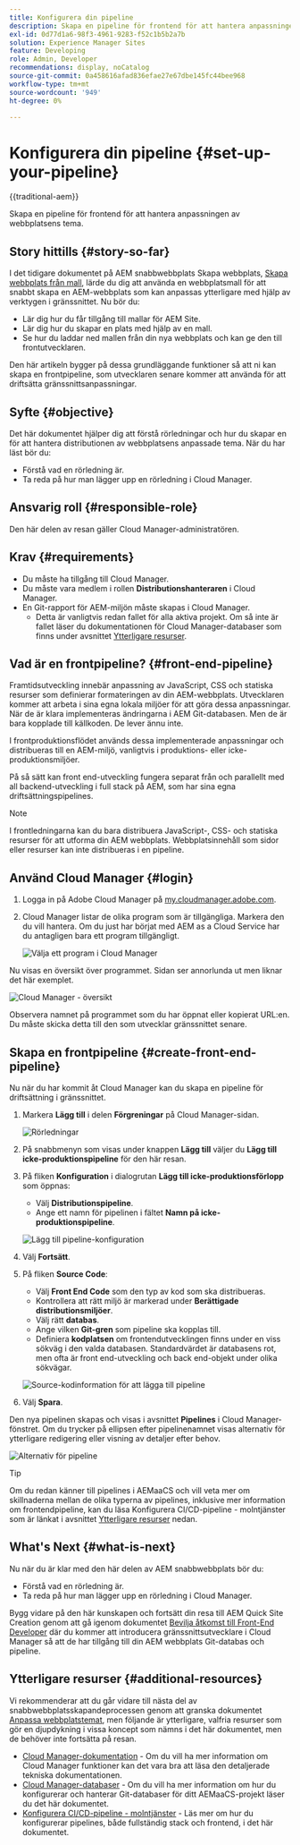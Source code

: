 ```yaml
---
title: Konfigurera din pipeline
description: Skapa en pipeline för frontend för att hantera anpassningen av webbplatsens tema.
exl-id: 0d77d1a6-98f3-4961-9283-f52c1b5b2a7b
solution: Experience Manager Sites
feature: Developing
role: Admin, Developer
recommendations: display, noCatalog
source-git-commit: 0a458616afad836efae27e67dbe145fc44bee968
workflow-type: tm+mt
source-wordcount: '949'
ht-degree: 0%

---
```



# Konfigurera din pipeline {#set-up-your-pipeline}

{{traditional-aem}}

Skapa en pipeline för frontend för att hantera anpassningen av webbplatsens tema.

## Story hittills {#story-so-far}

I det tidigare dokumentet på AEM snabbwebbplats Skapa webbplats, [Skapa webbplats från mall](create-site.md), lärde du dig att använda en webbplatsmall för att snabbt skapa en AEM-webbplats som kan anpassas ytterligare med hjälp av verktygen i gränssnittet. Nu bör du:

* Lär dig hur du får tillgång till mallar för AEM Site.
* Lär dig hur du skapar en plats med hjälp av en mall.
* Se hur du laddar ned mallen från din nya webbplats och kan ge den till frontutvecklaren.

Den här artikeln bygger på dessa grundläggande funktioner så att ni kan skapa en frontpipeline, som utvecklaren senare kommer att använda för att driftsätta gränssnittsanpassningar.

## Syfte {#objective}

Det här dokumentet hjälper dig att förstå rörledningar och hur du skapar en för att hantera distributionen av webbplatsens anpassade tema. När du har läst bör du:

* Förstå vad en rörledning är.
* Ta reda på hur man lägger upp en rörledning i Cloud Manager.

## Ansvarig roll {#responsible-role}

Den här delen av resan gäller Cloud Manager-administratören.

## Krav {#requirements}

* Du måste ha tillgång till Cloud Manager.
* Du måste vara medlem i rollen **Distributionshanteraren** i Cloud Manager.
* En Git-rapport för AEM-miljön måste skapas i Cloud Manager.
   * Detta är vanligtvis redan fallet för alla aktiva projekt. Om så inte är fallet läser du dokumentationen för Cloud Manager-databaser som finns under avsnittet [Ytterligare resurser](#additional-resources).

## Vad är en frontpipeline? {#front-end-pipeline}

Framtidsutveckling innebär anpassning av JavaScript, CSS och statiska resurser som definierar formateringen av din AEM-webbplats. Utvecklaren kommer att arbeta i sina egna lokala miljöer för att göra dessa anpassningar. När de är klara implementeras ändringarna i AEM Git-databasen. Men de är bara kopplade till källkoden. De lever ännu inte.

I frontproduktionsflödet används dessa implementerade anpassningar och distribueras till en AEM-miljö, vanligtvis i produktions- eller icke-produktionsmiljöer.

På så sätt kan front end-utveckling fungera separat från och parallellt med all backend-utveckling i full stack på AEM, som har sina egna driftsättningspipelines.

>[!NOTE]
>
>I frontledningarna kan du bara distribuera JavaScript-, CSS- och statiska resurser för att utforma din AEM webbplats. Webbplatsinnehåll som sidor eller resurser kan inte distribueras i en pipeline.

## Använd Cloud Manager {#login}

1. Logga in på Adobe Cloud Manager på [my.cloudmanager.adobe.com](https://my.cloudmanager.adobe.com/).

1. Cloud Manager listar de olika program som är tillgängliga. Markera den du vill hantera. Om du just har börjat med AEM as a Cloud Service har du antagligen bara ett program tillgängligt.

   ![Välja ett program i Cloud Manager](assets/cloud-manager-select-program.png)

Nu visas en översikt över programmet. Sidan ser annorlunda ut men liknar det här exemplet.

![Cloud Manager - översikt](assets/cloud-manager-overview.png)

Observera namnet på programmet som du har öppnat eller kopierat URL:en. Du måste skicka detta till den som utvecklar gränssnittet senare.

## Skapa en frontpipeline {#create-front-end-pipeline}

Nu när du har kommit åt Cloud Manager kan du skapa en pipeline för driftsättning i gränssnittet.

1. Markera **Lägg till** i delen **Förgreningar** på Cloud Manager-sidan.

   ![Rörledningar](assets/pipelines-add.png)

1. På snabbmenyn som visas under knappen **Lägg till** väljer du **Lägg till icke-produktionspipeline** för den här resan.

1. På fliken **Konfiguration** i dialogrutan **Lägg till icke-produktionsförlopp** som öppnas:
   * Välj **Distributionspipeline**.
   * Ange ett namn för pipelinen i fältet **Namn på icke-produktionspipeline**.

   ![Lägg till pipeline-konfiguration](assets/add-pipeline-configuration.png)

1. Välj **Fortsätt**.

1. På fliken **Source Code**:
   * Välj **Front End Code** som den typ av kod som ska distribueras.
   * Kontrollera att rätt miljö är markerad under **Berättigade distributionsmiljöer**.
   * Välj rätt **databas**.
   * Ange vilken **Git-gren** som pipeline ska kopplas till.
   * Definiera **kodplatsen** om frontendutvecklingen finns under en viss sökväg i den valda databasen. Standardvärdet är databasens rot, men ofta är front end-utveckling och back end-objekt under olika sökvägar.

   ![Source-kodinformation för att lägga till pipeline](assets/add-pipeline-source-code.png)

1. Välj **Spara**.

Den nya pipelinen skapas och visas i avsnittet **Pipelines** i Cloud Manager-fönstret. Om du trycker på ellipsen efter pipelinenamnet visas alternativ för ytterligare redigering eller visning av detaljer efter behov.

![Alternativ för pipeline](assets/new-pipeline.png)

>[!TIP]
>
>Om du redan känner till pipelines i AEMaaCS och vill veta mer om skillnaderna mellan de olika typerna av pipelines, inklusive mer information om frontendpipeline, kan du läsa Konfigurera CI/CD-pipeline - molntjänster som är länkat i avsnittet [Ytterligare resurser](#additional-resources) nedan.

## What&#39;s Next {#what-is-next}

Nu när du är klar med den här delen av AEM snabbwebbplats bör du:

* Förstå vad en rörledning är.
* Ta reda på hur man lägger upp en rörledning i Cloud Manager.

Bygg vidare på den här kunskapen och fortsätt din resa till AEM Quick Site Creation genom att gå igenom dokumentet [Bevilja åtkomst till Front-End Developer](grant-access.md) där du kommer att introducera gränssnittsutvecklare i Cloud Manager så att de har tillgång till din AEM webbplats Git-databas och pipeline.

## Ytterligare resurser {#additional-resources}

Vi rekommenderar att du går vidare till nästa del av snabbwebbplatsskapandeprocessen genom att granska dokumentet [Anpassa webbplatstemat](customize-theme.md), men följande är ytterligare, valfria resurser som gör en djupdykning i vissa koncept som nämns i det här dokumentet, men de behöver inte fortsätta på resan.

* [Cloud Manager-dokumentation](https://experienceleague.adobe.com/docs/experience-manager-cloud-service/onboarding/onboarding-concepts/cloud-manager-introduction.html) - Om du vill ha mer information om Cloud Manager funktioner kan det vara bra att läsa den detaljerade tekniska dokumentationen.
* [Cloud Manager-databaser](/help/implementing/cloud-manager/managing-code/managing-repositories.md) - Om du vill ha mer information om hur du konfigurerar och hanterar Git-databaser för ditt AEMaaCS-projekt läser du det här dokumentet.
* [Konfigurera CI/CD-pipeline - molntjänster](/help/implementing/cloud-manager/configuring-pipelines/introduction-ci-cd-pipelines.md) - Läs mer om hur du konfigurerar pipelines, både fullständig stack och frontend, i det här dokumentet.
